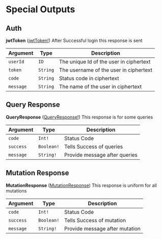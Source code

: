 # Special Outputs

## Auth

**jwtToken** ([jwtToken!](query.md#authentication))
After Successful login this response is sent 

| Argument | Type | Description |
|-------------------|--------------|-------------|
| ``userId`` | ``ID`` | The unique Id of the user in ciphertext |
| ``token`` | ``String`` | The username of the user in ciphertext |
| ``code`` | ``String`` | Status code in ciphertext |
| ``message`` | ``String`` | The name of the user in ciphertext |

## Query Response

**QueryResponse** ([QueryResponse!](query.md)) This response is for some queries

| Argument | Type | Description |
|-------------------|--------------|-------------|
| ``code`` | ``Int!`` | Status Code |
| ``success`` | ``Boolean!`` | Tells Success of queries |
| ``message`` | ``String!`` | Provide message after queries |

## Mutation Response

**MutationResponse** ([MutationResponse](query.md)) This response is uniform for all mutations

| Argument | Type | Description |
|-------------------|--------------|-------------|
| ``code`` | ``Int!`` | Status Code|
| ``success`` | ``Boolean!`` | Tells Success of mutation |
| ``message`` | ``String!`` | Provide message after mutation |